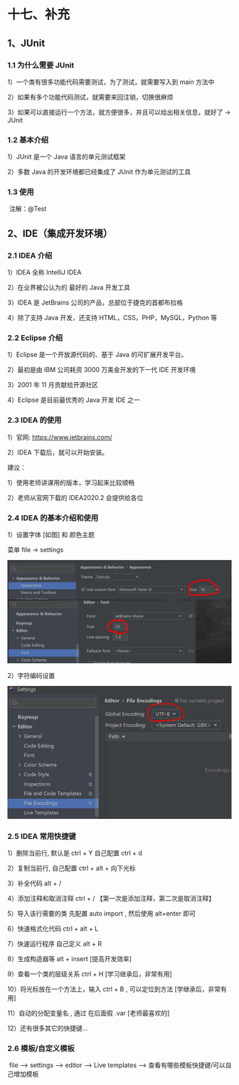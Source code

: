# 十七、补充

## 1、JUnit

### 1.1 为什么需要 JUnit

1）一个类有很多功能代码需要测试，为了测试，就需要写入到 main 方法中

2）如果有多个功能代码测试，就需要来回注销，切换很麻烦

3）如果可以直接运行一个方法，就方便很多，并且可以给出相关信息，就好了 -> JUnit

### 1.2 基本介绍

1）JUnit 是一个 Java 语言的单元测试框架

2）多数 Java 的开发环境都已经集成了 JUnit 作为单元测试的工具

### 1.3 使用

​	注解：@Test

## 2、IDE（集成开发环境）

### 2.1 IDEA 介绍

1）IDEA 全称 IntelliJ IDEA

2）在业界被公认为的 最好的 Java 开发工具

3）IDEA 是 JetBrains 公司的产品，总部位于捷克的首都布拉格

4）除了支持 Java 开发，还支持 HTML，CSS，PHP，MySQL，Python 等

### 2.2 Eclipse 介绍

1）Eclipse 是一个开放源代码的、基于 Java 的可扩展开发平台。

2）最初是由 IBM 公司耗资 3000 万美金开发的下一代 IDE 开发环境

3）2001 年 11 月贡献给开源社区

4）Eclipse 是目前最优秀的 Java 开发 IDE 之一

### 2.3 IDEA 的使用

1）官网: https://www.jetbrains.com/

2）IDEA 下载后，就可以开始安装。

建议：

1）使用老师讲课用的版本，学习起来比较顺畅

2）老师从官网下载的 IDEA2020.2 会提供给各位

### 2.4 IDEA 的基本介绍和使用

1）设置字体 [如图] 和 颜色主题

菜单 file -> settings

![](image/IDEA设置字体.png)

2）字符编码设置

![](image/IDEA字符编码设置.png)

### 2.5 IDEA 常用快捷键

1）删除当前行, 默认是 ctrl + Y 自己配置 ctrl + d

2）复制当前行, 自己配置 ctrl + alt + 向下光标

3）补全代码 alt + /

4）添加注释和取消注释 ctrl + / 【第一次是添加注释，第二次是取消注释】

5）导入该行需要的类 先配置 auto import , 然后使用 alt+enter 即可

6）快速格式化代码 ctrl + alt + L

7）快速运行程序 自己定义 alt + R

8）生成构造器等 alt + insert [提高开发效率]

9）查看一个类的层级关系 ctrl + H [学习继承后，非常有用]

10）将光标放在一个方法上，输入 ctrl + B , 可以定位到方法 [学继承后，非常有用]

11）自动的分配变量名 , 通过 在后面假 .var [老师最喜欢的]

12）还有很多其它的快捷键...

### 2.6 模板/自定义模板

​	file --> settings --> editor --> Live templates --> 查看有哪些模板快捷键/可以自己增加模板